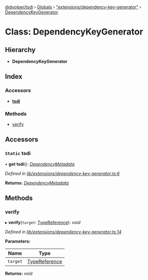 [@dvolper/tsdi](../README.md) › [Globals](../globals.md) › ["extensions/dependency-key-generator"](../modules/_extensions_dependency_key_generator_.md) › [DependencyKeyGenerator](_extensions_dependency_key_generator_.dependencykeygenerator.md)

# Class: DependencyKeyGenerator

## Hierarchy

* **DependencyKeyGenerator**

## Index

### Accessors

* [__tsdi__](_extensions_dependency_key_generator_.dependencykeygenerator.md#static-__tsdi__)

### Methods

* [verify](_extensions_dependency_key_generator_.dependencykeygenerator.md#verify)

## Accessors

### `Static` __tsdi__

• **get __tsdi__**(): *[DependencyMetadata](../modules/_dependency_metadata_.md#dependencymetadata)*

*Defined in [lib/extensions/dependency-key-generator.ts:6](https://github.com/DavidVollmers/typescript-dependency-injection/blob/33f18a4/packages/tsdi/lib/extensions/dependency-key-generator.ts#L6)*

**Returns:** *[DependencyMetadata](../modules/_dependency_metadata_.md#dependencymetadata)*

## Methods

###  verify

▸ **verify**(`target`: [TypeReference](../interfaces/_type_reference_.typereference.md)): *void*

*Defined in [lib/extensions/dependency-key-generator.ts:14](https://github.com/DavidVollmers/typescript-dependency-injection/blob/33f18a4/packages/tsdi/lib/extensions/dependency-key-generator.ts#L14)*

**Parameters:**

Name | Type |
------ | ------ |
`target` | [TypeReference](../interfaces/_type_reference_.typereference.md) |

**Returns:** *void*
